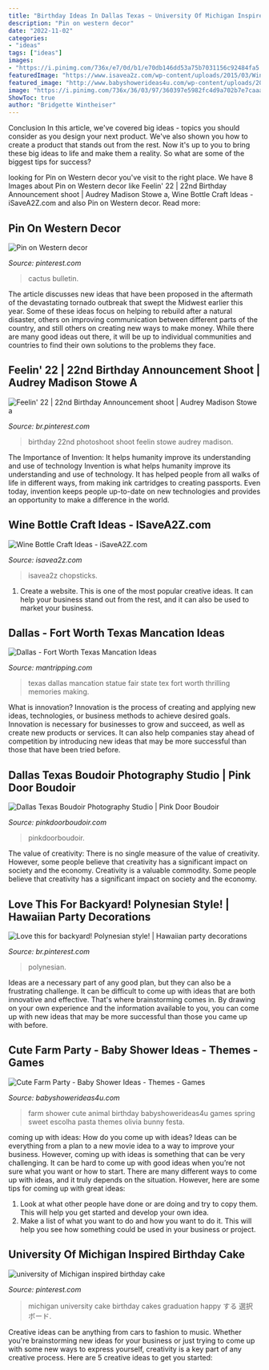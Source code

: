 ```yaml
---
title: "Birthday Ideas In Dallas Texas ~ University Of Michigan Inspired Birthday Cake"
description: "Pin on western decor"
date: "2022-11-02"
categories:
- "ideas"
tags: ["ideas"]
images:
- "https://i.pinimg.com/736x/e7/0d/b1/e70db146dd53a75b7031156c92484fa5.jpg"
featuredImage: "https://www.isavea2z.com/wp-content/uploads/2015/03/Wine-Bottle-Craft-Idea-hero.jpg"
featured_image: "http://www.babyshowerideas4u.com/wp-content/uploads/2014/07/IMG_2015-2E-682x1024.jpg"
image: "https://i.pinimg.com/736x/36/03/97/360397e5982fc4d9a702b7e7caaa96ea--university-of-michigan-cake-birthday-cakes.jpg"
ShowToc: true
author: "Bridgette Wintheiser"
---
```



Conclusion
In this article, we've covered big ideas - topics you should consider as you design your next product. We've also shown you how to create a product that stands out from the rest. Now it's up to you to bring these big ideas to life and make them a reality. So what are some of the biggest tips for success?

	

		
looking for Pin on Western decor you've visit to the right place. We have 8 Images about Pin on Western decor like Feelin&#039; 22 | 22nd Birthday Announcement shoot | Audrey Madison Stowe a, Wine Bottle Craft Ideas - iSaveA2Z.com and also Pin on Western decor. Read more:
		
    
## Pin On Western Decor

<img loading=lazy src="https://i.pinimg.com/736x/e8/6c/c1/e86cc1bfd3bdb15ce7980214ffede7e7--paper-cactus-bulletin-board-paper.jpg" onerror="this.onerror=null;this.src='https://tse2.mm.bing.net/th?id=OIP.Zf70w9QurkH71VgSuYrTdQHaJ6&amp;pid=15.1';" alt="Pin on Western decor">

_Source: pinterest.com_

>cactus bulletin. 

	

The article discusses new ideas that have been proposed in the aftermath of the devastating tornado outbreak that swept the Midwest earlier this year. Some of these ideas focus on helping to rebuild after a natural disaster, others on improving communication between different parts of the country, and still others on creating new ways to make money. While there are many good ideas out there, it will be up to individual communities and countries to find their own solutions to the problems they face.

    
## Feelin&#039; 22 | 22nd Birthday Announcement Shoot | Audrey Madison Stowe A

<img loading=lazy src="https://i.pinimg.com/736x/e7/0d/b1/e70db146dd53a75b7031156c92484fa5.jpg" onerror="this.onerror=null;this.src='https://tse2.mm.bing.net/th?id=OIP.ZFcTvBn3RGlCAkyJXuLm6gHaLG&amp;pid=15.1';" alt="Feelin&#039; 22 | 22nd Birthday Announcement shoot | Audrey Madison Stowe a">

_Source: br.pinterest.com_

>birthday 22nd photoshoot shoot feelin stowe audrey madison. 

	

The Importance of Invention: It helps humanity improve its understanding and use of technology
Invention is what helps humanity improve its understanding and use of technology. It has helped people from all walks of life in different ways, from making ink cartridges to creating passports. Even today, invention keeps people up-to-date on new technologies and provides an opportunity to make a difference in the world.

    
## Wine Bottle Craft Ideas - ISaveA2Z.com

<img loading=lazy src="https://www.isavea2z.com/wp-content/uploads/2015/03/Wine-Bottle-Craft-Idea-hero.jpg" onerror="this.onerror=null;this.src='https://tse4.mm.bing.net/th?id=OIP.WA0w0KosELMe86ckYzV6mAHaLg&amp;pid=15.1';" alt="Wine Bottle Craft Ideas - iSaveA2Z.com">

_Source: isavea2z.com_

>isavea2z chopsticks. 

	

1. Create a website. This is one of the most popular creative ideas. It can help your business stand out from the rest, and it can also be used to market your business.

    
## Dallas - Fort Worth Texas Mancation Ideas

<img loading=lazy src="https://www.mantripping.com/images/stories/dallas-mancation-ideas/big-tex-statue-at-texas-state-fair-dallas-2019.jpg" onerror="this.onerror=null;this.src='https://tse3.mm.bing.net/th?id=OIP.2EJYRdGiO7ktcYq1MvbvgwHaLH&amp;pid=15.1';" alt="Dallas - Fort Worth Texas Mancation Ideas">

_Source: mantripping.com_

>texas dallas mancation statue fair state tex fort worth thrilling memories making. 

	

What is innovation?
Innovation is the process of creating and applying new ideas, technologies, or business methods to achieve desired goals. Innovation is necessary for businesses to grow and succeed, as well as create new products or services. It can also help companies stay ahead of competition by introducing new ideas that may be more successful than those that have been tried before.

    
## Dallas Texas Boudoir Photography Studio | Pink Door Boudoir

<img loading=lazy src="http://www.pinkdoorboudoir.com/wp-content/uploads/2019/07/10-8962-post/DallasDFWBoudoir-30.jpg" onerror="this.onerror=null;this.src='https://tse2.mm.bing.net/th?id=OIP.wioxrDGcRd_PJLBgXBvCwwHaLG&amp;pid=15.1';" alt="Dallas Texas Boudoir Photography Studio | Pink Door Boudoir">

_Source: pinkdoorboudoir.com_

>pinkdoorboudoir. 

	

The value of creativity: There is no single measure of the value of creativity. However, some people believe that creativity has a significant impact on society and the economy.
Creativity is a valuable commodity. Some people believe that creativity has a significant impact on society and the economy.

    
## Love This For Backyard! Polynesian Style! | Hawaiian Party Decorations

<img loading=lazy src="https://i.pinimg.com/736x/9e/98/de/9e98debc5e504f46afc49281f84f623c--luau-decorations-luau-party.jpg" onerror="this.onerror=null;this.src='https://tse3.mm.bing.net/th?id=OIP.sfzMB3qPqybLBvdD6UAMkwHaHa&amp;pid=15.1';" alt="Love this for backyard! Polynesian style! | Hawaiian party decorations">

_Source: br.pinterest.com_

>polynesian. 

	

Ideas are a necessary part of any good plan, but they can also be a frustrating challenge. It can be difficult to come up with ideas that are both innovative and effective. That's where brainstorming comes in. By drawing on your own experience and the information available to you, you can come up with new ideas that may be more successful than those you came up with before.

    
## Cute Farm Party - Baby Shower Ideas - Themes - Games

<img loading=lazy src="http://www.babyshowerideas4u.com/wp-content/uploads/2014/07/IMG_2015-2E-682x1024.jpg" onerror="this.onerror=null;this.src='https://tse1.mm.bing.net/th?id=OIP.9hG65VvDezwlY1g4MOQc2QHaLH&amp;pid=15.1';" alt="Cute Farm Party - Baby Shower Ideas - Themes - Games">

_Source: babyshowerideas4u.com_

>farm shower cute animal birthday babyshowerideas4u games spring sweet escolha pasta themes olivia bunny festa. 

	

coming up with ideas: How do you come up with ideas?
Ideas can be everything from a plan to a new movie idea to a way to improve your business. However, coming up with ideas is something that can be very challenging. It can be hard to come up with good ideas when you’re not sure what you want or how to start. There are many different ways to come up with ideas, and it truly depends on the situation. However, here are some tips for coming up with great ideas: 
1. Look at what other people have done or are doing and try to copy them. This will help you get started and develop your own idea. 
2. Make a list of what you want to do and how you want to do it. This will help you see how something could be used in your business or project. 

    
## University Of Michigan Inspired Birthday Cake

<img loading=lazy src="https://i.pinimg.com/736x/36/03/97/360397e5982fc4d9a702b7e7caaa96ea--university-of-michigan-cake-birthday-cakes.jpg" onerror="this.onerror=null;this.src='https://tse2.mm.bing.net/th?id=OIP.3dWDsJKEB6V9FgvZW-K2awHaH2&amp;pid=15.1';" alt="university of Michigan inspired birthday cake">

_Source: pinterest.com_

>michigan university cake birthday cakes graduation happy する 選択 ボード. 

	

Creative ideas can be anything from cars to fashion to music. Whether you're brainstorming new ideas for your business or just trying to come up with some new ways to express yourself, creativity is a key part of any creative process. Here are 5 creative ideas to get you started:

